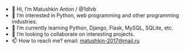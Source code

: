 - 👋 Hi, I’m Matushkin Anton / @1dlvb
- 👀 I’m interested in Python, web programming and other programming industries.
- 🌱 I’m currently learning Python, Django, Flask, MySQL, SQLite, etc.
- 💞️ I’m looking to collaborate on interesting projects.
- 📫 How to reach me? email: matushkin-2017@mail.ru

<!---
1dlvb/1dlvb is a ✨ special ✨ repository because its `README.md` (this file) appears on your GitHub profile.
You can click the Preview link to take a look at your changes.
--->
